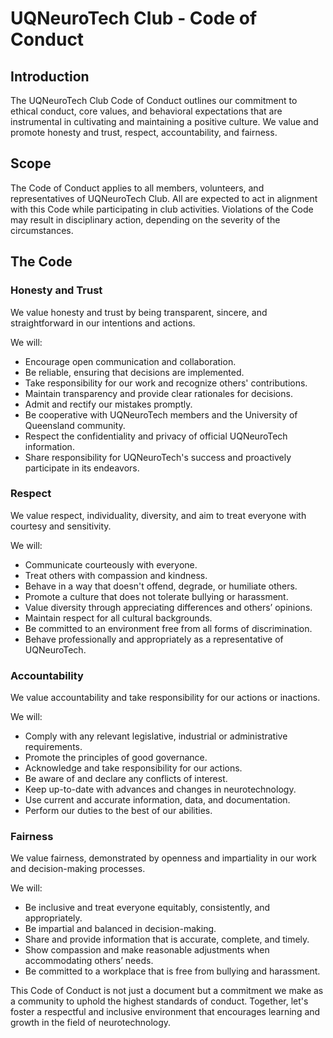 # UQNeuroTech Club - Code of Conduct

## Introduction

The UQNeuroTech Club Code of Conduct outlines our commitment to ethical conduct, core values, and behavioral expectations that are instrumental in cultivating and maintaining a positive culture. We value and promote honesty and trust, respect, accountability, and fairness.

## Scope

The Code of Conduct applies to all members, volunteers, and representatives of UQNeuroTech Club. All are expected to act in alignment with this Code while participating in club activities. Violations of the Code may result in disciplinary action, depending on the severity of the circumstances.

## The Code

### Honesty and Trust

We value honesty and trust by being transparent, sincere, and straightforward in our intentions and actions. 

We will:

- Encourage open communication and collaboration.
- Be reliable, ensuring that decisions are implemented.
- Take responsibility for our work and recognize others' contributions.
- Maintain transparency and provide clear rationales for decisions.
- Admit and rectify our mistakes promptly.
- Be cooperative with UQNeuroTech members and the University of Queensland community.
- Respect the confidentiality and privacy of official UQNeuroTech information.
- Share responsibility for UQNeuroTech's success and proactively participate in its endeavors.

### Respect

We value respect, individuality, diversity, and aim to treat everyone with courtesy and sensitivity. 

We will:

- Communicate courteously with everyone.
- Treat others with compassion and kindness.
- Behave in a way that doesn't offend, degrade, or humiliate others.
- Promote a culture that does not tolerate bullying or harassment.
- Value diversity through appreciating differences and others’ opinions.
- Maintain respect for all cultural backgrounds.
- Be committed to an environment free from all forms of discrimination.
- Behave professionally and appropriately as a representative of UQNeuroTech.

### Accountability

We value accountability and take responsibility for our actions or inactions. 

We will:

- Comply with any relevant legislative, industrial or administrative requirements.
- Promote the principles of good governance.
- Acknowledge and take responsibility for our actions.
- Be aware of and declare any conflicts of interest.
- Keep up-to-date with advances and changes in neurotechnology.
- Use current and accurate information, data, and documentation.
- Perform our duties to the best of our abilities.

### Fairness

We value fairness, demonstrated by openness and impartiality in our work and decision-making processes. 

We will:

- Be inclusive and treat everyone equitably, consistently, and appropriately.
- Be impartial and balanced in decision-making.
- Share and provide information that is accurate, complete, and timely.
- Show compassion and make reasonable adjustments when accommodating others’ needs.
- Be committed to a workplace that is free from bullying and harassment.

This Code of Conduct is not just a document but a commitment we make as a community to uphold the highest standards of conduct. Together, let's foster a respectful and inclusive environment that encourages learning and growth in the field of neurotechnology.
